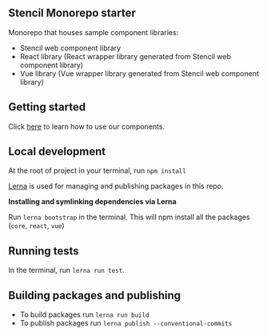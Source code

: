 
## Stencil Monorepo starter

Monorepo that houses sample component libraries:
- Stencil web component library
- React library (React wrapper library generated from Stencil web component library)
- Vue library (Vue wrapper library generated from Stencil web component library)


## Getting started
Click [here](core/README.md#components) to learn how to use our components.


## Local development
At the root of project in your terminal, run `npm install`

[Lerna](https://lerna.js.org/) is used for managing and publishing packages in this repo.

**Installing and symlinking dependencies via Lerna**

Run `lerna bootstrap` in the terminal. This will npm install all the packages (`core`, `react`, `vue`)

## Running tests 
In the terminal, run `lerna run test`.

## Building packages and publishing
- To build packages run `lerna run build`
- To publish packages run `lerna publish --conventional-commits`

